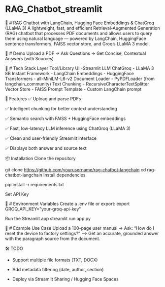 # RAG_Chatbot_streamlit
🤖 # RAG Chatbot with LangChain, Hugging Face Embeddings & ChatGroq (LLaMA 3)
A lightweight, fast, and efficient Retrieval-Augmented Generation (RAG) chatbot that processes PDF documents and allows users to query them using natural language — powered by LangChain, HuggingFace sentence transformers, FAISS vector store, and Groq’s LLaMA 3 model.


🚀 # Demo
Upload a PDF → Ask Questions → Get Concise, Contextual Answers (with Sources)

🧰 # Tech Stack
Layer	Tool/Library
UI	-Streamlit
LLM	ChatGroq - LLaMA 3 8B Instant
Framework -	LangChain
Embeddings -	HuggingFace Transformers - all-MiniLM-L6-v2
Document Loader -	PyPDFLoader (from langchain_community)
Text Chunking -	RecursiveCharacterTextSplitter
Vector Store -	FAISS
Prompt Template -	Custom LangChain prompt

📂 Features
✅ Upload and parse PDFs

✅ Intelligent chunking for better context understanding

✅ Semantic search with FAISS + HuggingFace embeddings

✅ Fast, low-latency LLM inference using ChatGroq (LLaMA 3)

✅ Clean and user-friendly Streamlit interface

✅ Displays both answer and source text

📦 Installation
Clone the repository

git clone https://github.com/yourusername/rag-chatbot-langchain
cd rag-chatbot-langchain
Install dependencies

pip install -r requirements.txt

Set API Key

🔑 # Environment Variables
Create a .env file or export:
export GROQ_API_KEY="your-groq-api-key"

Run the Streamlit app
streamlit run app.py

📘 # Example Use Case
Upload a 100-page user manual → Ask: “How do I reset the device to factory settings?”
⟶ Get an accurate, grounded answer with the paragraph source from the document.

🛠️ TODO
- Support multiple file formats (TXT, DOCX)

- Add metadata filtering (date, author, section)

- Deploy via Streamlit Sharing / Hugging Face Spaces
